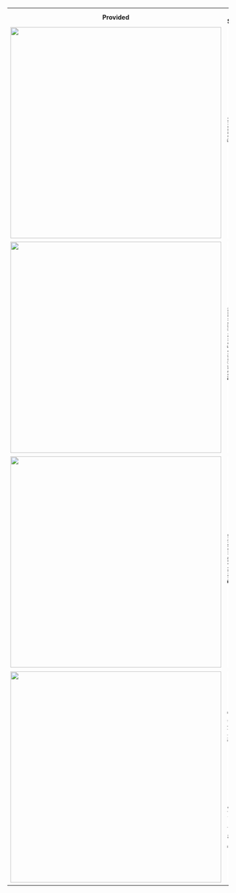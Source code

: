<table>
<tr><th>Provided</th><th>My Solution</th></tr>
<tr>
<td><img src="figure/unnamed-chunk-2.png" width="480" height="480"/></td>
<td><img src="plot1.png" width="480" height="480"/></td>
</tr>
<tr>
<td><img src="figure/unnamed-chunk-3.png" width="480" height="480"/></td>
<td><img src="plot2.png" width="480" height="480"/></td>
</tr>
<tr>
<td><img src="figure/unnamed-chunk-4.png" width="480" height="480"/></td>
<td><img src="plot3.png" width="480" height="480"/></td>
</tr>
<tr>
<td><img src="figure/unnamed-chunk-5.png" width="480" height="480"/></td>
<td><img src="plot4.png" width="480" height="480"/></td>
</tr>

</table>
